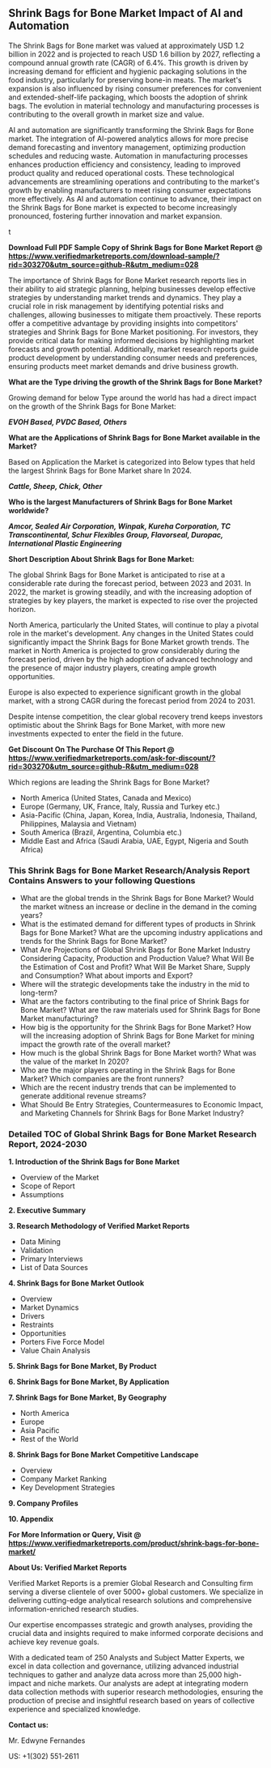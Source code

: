 <h2>Shrink Bags for Bone Market Impact of AI and Automation</h2><p>The Shrink Bags for Bone market was valued at approximately USD 1.2 billion in 2022 and is projected to reach USD 1.6 billion by 2027, reflecting a compound annual growth rate (CAGR) of 6.4%. This growth is driven by increasing demand for efficient and hygienic packaging solutions in the food industry, particularly for preserving bone-in meats. The market's expansion is also influenced by rising consumer preferences for convenient and extended-shelf-life packaging, which boosts the adoption of shrink bags. The evolution in material technology and manufacturing processes is contributing to the overall growth in market size and value.</p><p>AI and automation are significantly transforming the Shrink Bags for Bone market. The integration of AI-powered analytics allows for more precise demand forecasting and inventory management, optimizing production schedules and reducing waste. Automation in manufacturing processes enhances production efficiency and consistency, leading to improved product quality and reduced operational costs. These technological advancements are streamlining operations and contributing to the market's growth by enabling manufacturers to meet rising consumer expectations more effectively. As AI and automation continue to advance, their impact on the Shrink Bags for Bone market is expected to become increasingly pronounced, fostering further innovation and market expansion.</p>t</p><p id="" class=""><strong>Download Full PDF Sample Copy of Shrink Bags for Bone Market Report @ <a href="https://www.verifiedmarketreports.com/download-sample/?rid=303270&utm_source=github-R&utm_medium=028" target="_blank">https://www.verifiedmarketreports.com/download-sample/?rid=303270&utm_source=github-R&utm_medium=028</a></strong></p><p>The importance of&nbsp;Shrink Bags for Bone Market research reports lies in their ability to aid strategic planning, helping businesses develop effective strategies by understanding market trends and dynamics. They play a crucial role in risk management by identifying potential risks and challenges, allowing businesses to mitigate them proactively. These reports offer a competitive advantage by providing insights into competitors' strategies and Shrink Bags for Bone Market positioning. For investors, they provide critical data for making informed decisions by highlighting market forecasts and growth potential. Additionally, market research reports guide product development by understanding consumer needs and preferences, ensuring products meet market demands and drive business growth.</p><p><strong>What are the&nbsp;Type driving the growth of the Shrink Bags for Bone Market?</strong></p><p id="" class="">Growing demand for below Type around the world has had a direct impact on the growth of the Shrink Bags for Bone Market:</p><em><strong>EVOH Based, PVDC Based, Others</strong></em></p><strong>What are the&nbsp;Applications&nbsp;of Shrink Bags for Bone Market available in the Market?</strong></p><p id="" class="">Based on Application the Market is categorized into Below types that held the largest Shrink Bags for Bone Market share In 2024.</p><em><strong>Cattle, Sheep, Chick, Other</strong></em></p><strong>Who is the largest Manufacturers of Shrink Bags for Bone Market worldwide?</strong></p><p><em><strong>Amcor, Sealed Air Corporation, Winpak, Kureha Corporation, TC Transcontinental, Schur Flexibles Group, Flavorseal, Duropac, International Plastic Engineering</strong></em></p><p id="" class=""><strong>Short Description About Shrink Bags for Bone Market:</strong></p><p>The global Shrink Bags for Bone Market is anticipated to rise at a considerable rate during the forecast period, between 2023 and 2031. In 2022, the market is growing steadily, and with the increasing adoption of strategies by key players, the market is expected to rise over the projected horizon.</p><p>North America, particularly the United States, will continue to play a pivotal role in the market's development. Any changes in the United States could significantly impact the Shrink Bags for Bone Market growth trends. The market in North America is projected to grow considerably during the forecast period, driven by the high adoption of advanced technology and the presence of major industry players, creating ample growth opportunities.</p><p>Europe is also expected to experience significant growth in the global market, with a strong CAGR during the forecast period from 2024 to 2031.</p><p>Despite intense competition, the clear global recovery trend keeps investors optimistic about the Shrink Bags for Bone Market, with more new investments expected to enter the field in the future.</p><p id="" class=""><strong>Get Discount On The Purchase Of This Report @ <a href="https://www.verifiedmarketreports.com/ask-for-discount/?rid=303270&utm_source=github-R&utm_medium=028" target="_blank">https://www.verifiedmarketreports.com/ask-for-discount/?rid=303270&utm_source=github-R&utm_medium=028</a></strong></p>Which regions are leading the Shrink Bags for Bone Market?</p><ul><li>North America (United States, Canada and Mexico)</li><li>Europe (Germany, UK, France, Italy, Russia and Turkey etc.)</li><li>Asia-Pacific (China, Japan, Korea, India, Australia, Indonesia, Thailand, Philippines, Malaysia and Vietnam)</li><li>South America (Brazil, Argentina, Columbia etc.)</li><li>Middle East and Africa (Saudi Arabia, UAE, Egypt, Nigeria and South Africa)</li></ul><h3 id="" class="">This Shrink Bags for Bone Market Research/Analysis Report Contains Answers to your following Questions</h3><ul><li>What are the global trends in the Shrink Bags for Bone Market? Would the market witness an increase or decline in the demand in the coming years?</li><li>What is the estimated demand for different types of products in Shrink Bags for Bone Market? What are the upcoming industry applications and trends for the Shrink Bags for Bone Market?</li><li>What Are Projections of Global Shrink Bags for Bone Market Industry Considering Capacity, Production and Production Value? What Will Be the Estimation of Cost and Profit? What Will Be Market Share, Supply and Consumption? What about imports and Export?</li><li>Where will the strategic developments take the industry in the mid to long-term?</li><li>What are the factors contributing to the final price of Shrink Bags for Bone Market? What are the raw materials used for Shrink Bags for Bone Market manufacturing?</li><li>How big is the opportunity for the Shrink Bags for Bone Market? How will the increasing adoption of Shrink Bags for Bone Market for mining impact the growth rate of the overall market?</li><li>How much is the global Shrink Bags for Bone Market worth? What was the value of the market In 2020?</li><li>Who are the major players operating in the Shrink Bags for Bone Market? Which companies are the front runners?</li><li>Which are the recent industry trends that can be implemented to generate additional revenue streams?</li><li>What Should Be Entry Strategies, Countermeasures to Economic Impact, and Marketing Channels for Shrink Bags for Bone Market Industry?</li></ul><h3 id="" class="">Detailed TOC of Global Shrink Bags for Bone Market Research Report, 2024-2030</h3><p id="" class=""><strong>1. Introduction of the Shrink Bags for Bone Market</strong></p><ul><li>Overview of the Market</li><li>Scope of Report</li><li>Assumptions</li></ul><p id="" class=""><strong>2. Executive Summary</strong></p><p id="" class=""><strong>3. Research Methodology of Verified Market Reports</strong></p><ul><li>Data Mining</li><li>Validation</li><li>Primary Interviews</li><li>List of Data Sources</li></ul><p id="" class=""><strong>4. Shrink Bags for Bone Market Outlook</strong></p><ul><li>Overview</li><li>Market Dynamics</li><li>Drivers</li><li>Restraints</li><li>Opportunities</li><li>Porters Five Force Model</li><li>Value Chain Analysis</li></ul><p id="" class=""><strong>5. Shrink Bags for Bone Market, By Product</strong></p><p id="" class=""><strong>6. Shrink Bags for Bone Market, By Application</strong></p><p id="" class=""><strong>7. Shrink Bags for Bone Market, By Geography</strong></p><ul><li>North America</li><li>Europe</li><li>Asia Pacific</li><li>Rest of the World</li></ul><p id="" class=""><strong>8. Shrink Bags for Bone Market Competitive Landscape</strong></p><ul><li>Overview</li><li>Company Market Ranking</li><li>Key Development Strategies</li></ul><p id="" class=""><strong>9. Company Profiles</strong></p><p id="" class=""><strong>10. Appendix</strong></p><p id="" class=""><strong>For More Information or Query, Visit @ <a href="https://www.verifiedmarketreports.com/product/shrink-bags-for-bone-market/" target="_blank">https://www.verifiedmarketreports.com/product/shrink-bags-for-bone-market/</a></strong></p><p id="" class=""><strong>About Us: Verified Market Reports</strong></p><p id="" class="">Verified Market Reports is a premier Global Research and Consulting firm serving a diverse clientele of over 5000+ global customers. We specialize in delivering cutting-edge analytical research solutions and comprehensive information-enriched research studies.</p><p id="" class="">Our expertise encompasses strategic and growth analyses, providing the crucial data and insights required to make informed corporate decisions and achieve key revenue goals.</p><p id="" class="">With a dedicated team of 250 Analysts and Subject Matter Experts, we excel in data collection and governance, utilizing advanced industrial techniques to gather and analyze data across more than 25,000 high-impact and niche markets. Our analysts are adept at integrating modern data collection methods with superior research methodologies, ensuring the production of precise and insightful research based on years of collective experience and specialized knowledge.</p><p id="" class=""><strong>Contact us:</strong></p><p id="" class="">Mr. Edwyne Fernandes</p><p id="" class="">US: +1(302) 551-2611</p>